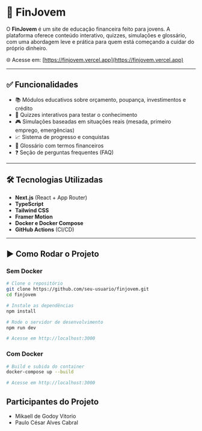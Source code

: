 # 💸 FinJovem

O **FinJovem** é um site de educação financeira feito para jovens. A plataforma oferece conteúdo interativo, quizzes, simulações e glossário, com uma abordagem leve e prática para quem está começando a cuidar do próprio dinheiro.

🌐 Acesse em: [https://finjovem.vercel.app](https://finjovem.vercel.app)

---

## ✅ Funcionalidades

- 📚 Módulos educativos sobre orçamento, poupança, investimentos e crédito
- 🧠 Quizzes interativos para testar o conhecimento
- 🎮 Simulações baseadas em situações reais (mesada, primeiro emprego, emergências)
- 📈 Sistema de progresso e conquistas
- 📖 Glossário com termos financeiros
- ❓ Seção de perguntas frequentes (FAQ)

---

## 🛠️ Tecnologias Utilizadas

- **Next.js** (React + App Router)
- **TypeScript**
- **Tailwind CSS**
- **Framer Motion**
- **Docker e Docker Compose**
- **GitHub Actions** (CI/CD)

---

## ▶️ Como Rodar o Projeto

### Sem Docker

```bash
# Clone o repositório
git clone https://github.com/seu-usuario/finjovem.git
cd finjovem

# Instale as dependências
npm install

# Rode o servidor de desenvolvimento
npm run dev

# Acesse em http://localhost:3000
```

### Com Docker
```bash
# Build e subida do container
docker-compose up --build

# Acesse em http://localhost:3000
```
## Participantes do Projeto
- Mikaell de Godoy Vitorio
- Paulo César Alves Cabral
